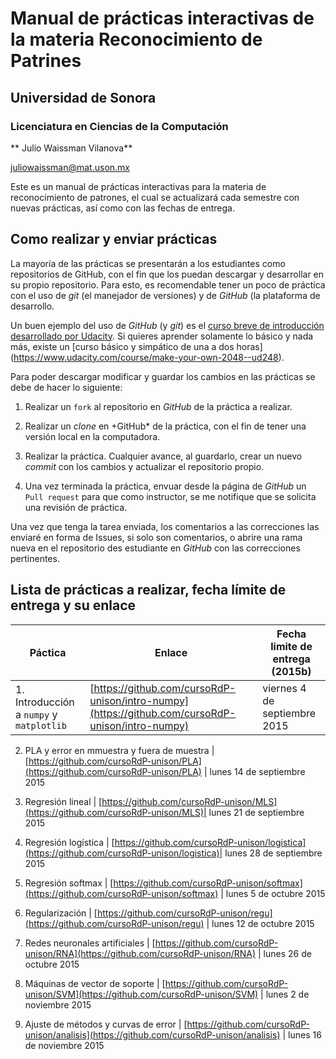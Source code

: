 # Manual de prácticas interactivas de la materia Reconocimiento de Patrines

## Universidad de Sonora

### Licenciatura en Ciencias de la Computación

** Julio Waissman Vilanova**

[juliowaissman@mat.uson.mx](juliowaissman@mat.uson.mx)

Este es un manual de prácticas interactivas para la materia de reconocimiento de patrones, 
el cual se actualizará cada semestre con nuevas prácticas, así como con las fechas de entrega.

## Como realizar y enviar prácticas

La mayoría de las prácticas se presentarán a los estudiantes como repositorios de GitHub, con 
el fin que los puedan descargar y desarrollar en su propio repositorio. Para esto, es recomendable tener 
un poco de práctica con el uso de *git* (el manejador de versiones) y de *GitHub* (la plataforma de desarrollo.

Un buen ejemplo del uso de *GitHub* (y *git*) es el 
[curso breve de introducción desarrollado por Udacity](https://www.udacity.com/course/how-to-use-git-and-github--ud775). 
Si quieres aprender solamente lo básico y nada más, existe un [curso básico y simpático de una a dos horas]
(https://www.udacity.com/course/make-your-own-2048--ud248).

Para poder descargar modificar y guardar los cambios en las prácticas se debe de hacer lo siguiente:

1. Realizar un `fork` al repositorio en *GitHub* de la práctica a realizar.

2. Realizar un *clone* en +GitHub* de la práctica, con el fin de tener una versión local en la computadora.

3. Realizar la práctica. Cualquier avance, al guardarlo, crear un nuevo *commit* con los cambios y actualizar el repositorio propio.

4. Una vez terminada la práctica, envuar desde la página de *GitHub* un `Pull request` para que como instructor, se me notifique que se solicita una revisión de práctica.

Una vez que tenga la tarea enviada, los comentarios a las correcciones las enviaré en forma de Issues, si solo son comentarios, o abrire una rama nueva en el repositorio des estudiante en *GitHub* con las correcciones pertinentes.

## Lista de prácticas a realizar, fecha límite de entrega y su enlace

Páctica | Enlace | Fecha limite de entrega (2015b)
--------|--------|---------------------------------
1. Introducción a `numpy` y `matplotlib` | [https://github.com/cursoRdP-unison/intro-numpy](https://github.com/cursoRdP-unison/intro-numpy) | viernes 4 de septiembre 2015

2. PLA y error en mmuestra y fuera de muestra | [https://github.com/cursoRdP-unison/PLA](https://github.com/cursoRdP-unison/PLA) | lunes 14 de septiembre 2015

3. Regresión lineal |  [https://github.com/cursoRdP-unison/MLS](https://github.com/cursoRdP-unison/MLS)| lunes 21 de septiembre 2015

4. Regresión logística | [https://github.com/cursoRdP-unison/logistica](https://github.com/cursoRdP-unison/logistica)| lunes 28 de septiembre 2015

5. Regresión softmax | [https://github.com/cursoRdP-unison/softmax](https://github.com/cursoRdP-unison/softmax) | lunes 5 de octubre 2015

6. Regularización |  [https://github.com/cursoRdP-unison/regu](https://github.com/cursoRdP-unison/regu) | lunes 12 de octubre 2015

7. Redes neuronales artificiales  |  [https://github.com/cursoRdP-unison/RNA](https://github.com/cursoRdP-unison/RNA) | lunes 26 de octubre 2015

8. Máquinas de vector de soporte | [https://github.com/cursoRdP-unison/SVM](https://github.com/cursoRdP-unison/SVM) | lunes 2 de noviembre 2015

9. Ajuste de métodos y curvas de error | [https://github.com/cursoRdP-unison/analisis](https://github.com/cursoRdP-unison/analisis) | lunes 16 de noviembre 2015
